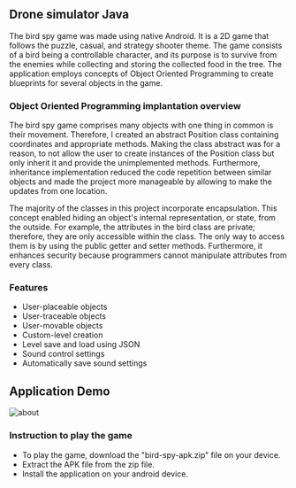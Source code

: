 ## Drone simulator Java
The bird spy game was made using native Android. It is a 2D game that follows the puzzle, casual, and strategy shooter theme. The game consists of a bird being a controllable character, and its purpose is to survive from the enemies while collecting and storing the collected food in the tree. The application employs concepts of Object Oriented Programming to create blueprints for several objects in the game.

### Object Oriented Programming implantation overview
The bird spy game comprises many objects with one thing in common is their movement. Therefore, I created an abstract Position class containing coordinates and appropriate methods. Making the class abstract was for a reason, to not allow the user to create instances of the Position class but only inherit it and provide the unimplemented methods. Furthermore, inheritance implementation reduced the code repetition between similar objects and made the project more manageable by allowing to make the updates from one location.  

The majority of the classes in this project incorporate encapsulation. This concept enabled hiding an object's internal representation, or state, from the outside. For example, the attributes in the bird class are private; therefore, they are only accessible within the class. The only way to access them is by using the public getter and setter methods. Furthermore, it enhances security because programmers cannot manipulate attributes from every class.  

### Features
- User-placeable objects
- User-traceable objects
- User-movable objects
- Custom-level creation
- Level save and load using JSON
- Sound control settings
- Automatically save sound settings


## Application Demo
![about](/Demo/cc3044ee9322070418fc.gif)


### Instruction to play the game
- To play the game, download the "bird-spy-apk.zip" file on your device. 
- Extract the APK file from the zip file. 
- Install the application on your android device.

